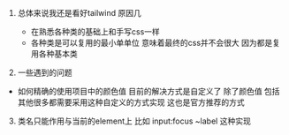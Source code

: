 1. 总体来说我还是看好tailwind 原因几
   - 在熟悉各种类的基础上和手写css一样
   - 各种类是可以复用的最小单单位  意味着最终的css并不会很大 因为都是复用各种基本类
  
2. 一些遇到的问题
  - 如何精确的使用项目中的颜色值
   目前的解决方式是自定义了 除了颜色值 包括其他很多都需要采用这种自定义的方式实现 这也是官方推荐的方式

3. 类名只能作用与当前的element上
    比如 input:focus  ~label 这种实现
